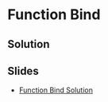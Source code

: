 
# Function Bind

## Solution


## Slides

* [Function Bind Solution](https://docs.google.com/a/hackreactor.com/presentation/d/1guu2E3zsjLWTkDmEiODQqf4K5N7kIkrvdvfwAOzTQUg/embed?start=false&loop=false&delayms=3000)
